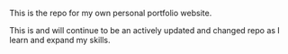 This is the repo for my own personal portfolio website. 

This is and will continue to be an actively updated and changed repo as I learn and expand my skills.
